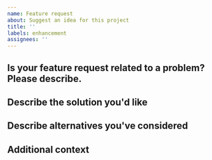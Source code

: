 ```yaml
---
name: Feature request
about: Suggest an idea for this project
title: ''
labels: enhancement
assignees: ''
---
```


## Is your feature request related to a problem? Please describe.

<!-- 
A clear and concise description of what the problem is. Ex. I'm always frustrated when [...]
--> 

## Describe the solution you'd like

<!-- 
A clear and concise description of what you want to happen.
--> 

## Describe alternatives you've considered

<!-- 
A clear and concise description of any alternative solutions or features you've considered.
--> 

## Additional context
<!-- 
Add any other context or screenshots about the feature request here.
-->
